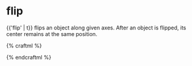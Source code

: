 # flip

{{'flip' | t}} flips an object along given axes. After an object is flipped, its center
remains at the same position.

{% craftml %}
<part name="elbow">
  <cube t="size x 20"/>
  <cube t="size z 20; position z 10"/>
</part>

<row spacing="5">
  <elbow color="yellow"/>

  <!-- flip along z -->
  <elbow t="flip z" color="green"/>

  <!-- flip along x -->
  <elbow t="flip x" color="blue"/>

  <!-- flip along xz -->
  <elbow t="flip xz" color="red"/>

</row>
{% endcraftml %}
